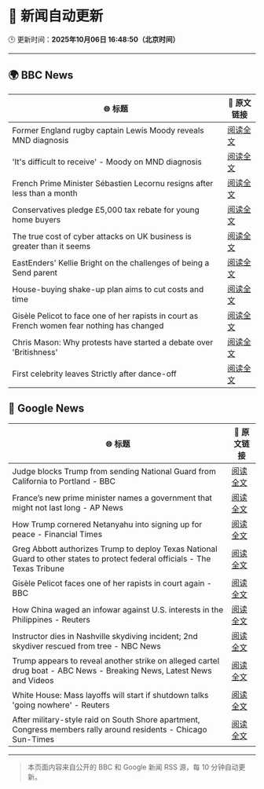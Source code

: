 # 🧠 新闻自动更新

🕒 更新时间：**2025年10月06日 16:48:50（北京时间）**

---

## 🌍 BBC News

| 🌐 标题 | 🔗 原文链接 |
|--------|-------------|
| Former England rugby captain Lewis Moody reveals MND diagnosis | [阅读全文](https://www.bbc.com/sport/rugby-union/articles/cz7rddrrlqno?at_medium=RSS&at_campaign=rss) |
| 'It's difficult to receive' - Moody on MND diagnosis | [阅读全文](https://www.bbc.com/sport/rugby-union/videos/c3w50126393o?at_medium=RSS&at_campaign=rss) |
| French Prime Minister Sébastien Lecornu resigns after less than a month | [阅读全文](https://www.bbc.com/news/articles/cewn9k0w9rxo?at_medium=RSS&at_campaign=rss) |
| Conservatives pledge £5,000 tax rebate for young home buyers | [阅读全文](https://www.bbc.com/news/articles/c4gzv9j78dyo?at_medium=RSS&at_campaign=rss) |
| The true cost of cyber attacks on UK business is greater than it seems | [阅读全文](https://www.bbc.com/news/articles/c5ye8zj5l4jo?at_medium=RSS&at_campaign=rss) |
| EastEnders' Kellie Bright on the challenges of being a Send parent | [阅读全文](https://www.bbc.com/news/articles/c0jqy8pn275o?at_medium=RSS&at_campaign=rss) |
| House-buying shake-up plan aims to cut costs and time | [阅读全文](https://www.bbc.com/news/articles/cy0v7zwp0dlo?at_medium=RSS&at_campaign=rss) |
| Gisèle Pelicot to face one of her rapists in court as French women fear nothing has changed | [阅读全文](https://www.bbc.com/news/articles/cdx2d9lynk1o?at_medium=RSS&at_campaign=rss) |
| Chris Mason: Why protests have started a debate over 'Britishness' | [阅读全文](https://www.bbc.com/news/articles/c7840dv7n4po?at_medium=RSS&at_campaign=rss) |
| First celebrity leaves Strictly after dance-off | [阅读全文](https://www.bbc.com/news/articles/c20zeyynnrgo?at_medium=RSS&at_campaign=rss) |

## 📰 Google News

| 🌐 标题 | 🔗 原文链接 |
|--------|-------------|
| Judge blocks Trump from sending National Guard from California to Portland - BBC | [阅读全文](https://news.google.com/rss/articles/CBMiWkFVX3lxTE5IelhDOEpVcDBkN05DdHNHRWlnSXM2Q0VYbEs1cm95UkxSWVZzOWM1ekx2REx3dDFxRDRLTE9tTktjUU55X0lhb2h1c0JZNHFMcWVjemZad0dQUdIBX0FVX3lxTE9KUS1DSmktaENiUkdYWV93ZzZnWkVvR19IX3pkN1RJMzNrR2JqckRkeWFXd1FqNXlUWHFCRnp3djdXVUk2WTkyZTdGRFVjbkstTFZUTmpXbFpVM21yWFp3?oc=5) |
| France’s new prime minister names a government that might not last long - AP News | [阅读全文](https://news.google.com/rss/articles/CBMiuAFBVV95cUxOWndxZXRDMmpsX2FNOFotQldyMWU3WWVoQnFPTElDem5jVDVXVVdTdXJ5Tm9aa0dERUhZVkd1dkQxalpkc1pENnhlNS05U0VlVE1oanJTdEdQQm9OUzRhd3luSUxqS0JjTFN3S0t5cEg1UW15NXkwSGVrU1pUWVhUMC1hLTc1MlVKaWE4T05MVHNfTHItaXdjbDdXUHB4NnNXX0NBOTluTzdMN1RPZ0psS1hkMGpuZmRM?oc=5) |
| How Trump cornered Netanyahu into signing up for peace - Financial Times | [阅读全文](https://news.google.com/rss/articles/CBMicEFVX3lxTE5EaFpFLTdkSkw4aUk1MS1rUHBrQzg4U2I5RTRFOS12eXpOM3dvMllCSWtSV19BUi1mcHN4SHEzMFF5T0Jrb2JZb0g4aTQ5aTNNSUxRVkY2VVJ0Y0FSWDltWnVYZEpGV0ZRdnh1SVFnOGw?oc=5) |
| Greg Abbott authorizes Trump to deploy Texas National Guard to other states to protect federal officials - The Texas Tribune | [阅读全文](https://news.google.com/rss/articles/CBMihgFBVV95cUxQWGNTMmhWUFA4MUljSndycUxfVXRRdDhJUkx3X1puOGpwQWhhTS1QYnVLZzFMaW9VS2ZRSkZrbWdDbU82LUJ2RVdnaXhEVDI2dWJuMVJoekM4MGN5N05Sd2UzNDVyMS1aSGtPWXV1RDRFNUJDR0xlMHRLeW5uamtMNkFzM1hYQQ?oc=5) |
| Gisèle Pelicot faces one of her rapists in court again - BBC | [阅读全文](https://news.google.com/rss/articles/CBMiWkFVX3lxTE9aaHBwZEhHRC1GamgxLTI5aGc3N2ZwelpzUU9tVkhublZHS3M0S0EtN2xLMGxySUpyMENwS3FwSnQ4V3FVNndPYUpjTmNmWndfd19RbGliVXlCUdIBX0FVX3lxTFBzWmxqa1VXcUU4Q0N4Y19odTNrWThpWUktcXkyUXo2TlRsOVAzRVBBeWNSbjFPOE8tNHRsQnBHSHFNVjZjVHZoWEZqM0d6Wk53bVN3cTdCRTNmaEY1aExB?oc=5) |
| How China waged an infowar against U.S. interests in the Philippines - Reuters | [阅读全文](https://news.google.com/rss/articles/CBMitAFBVV95cUxOZUZ5M1NTSXNpamgtUFZuaklobk5vcEplaHMta3F5SWVqc2F4ZmZBV1RFNWdVZ1dVQlV1ZzZfNWt5T0drYjlUSUVqaTNVdGoxcDRKNDNJZjNGN2kxYUV3dUNBSlZkUVg2ZGFIU1BMWXlMbkw5OEZ2SHVJeFh4ZGZ4cUxLdU5NQXFzOUlxdUU3N3ZHRDV5YnhQUHphV0Q2MmkwaTB4N0d4clkwR0VUR0xHc19scTQ?oc=5) |
| Instructor dies in Nashville skydiving incident; 2nd skydiver rescued from tree - NBC News | [阅读全文](https://news.google.com/rss/articles/CBMiugFBVV95cUxQaXlWWFVIM2ZhM1VoSm9nQlJRVFVUYWVNRGEtOEpUeUZaMFhwWEMyN21hZHZWWUFtcXByWWVFMFVfQ0Q0MGtlTzR3OVdzZFhNR09adEo2d0lYSUUybi1nLThER3MtT3pDdmExblNvdm5YazJVMThtSktZdDRrX3lvS2pmSk5XVzRETHFOWlMxUWpsc0ZIS05YVmtva2pHWmlLVk4xTjVzMjRXZE1fNVk3ZnJPdmZtWXRzUEHSAVZBVV95cUxOWG45WW1RcGVpYlcxaTN5SmVmbVpYeU90Yi1TX0ZNVkV0MkIwbHhTWlhXMkFLQXp6VXlteTB5X3JDU3pmczR2eWwzbTZZUGdzUGw3aWF3Zw?oc=5) |
| Trump appears to reveal another strike on alleged cartel drug boat - ABC News - Breaking News, Latest News and Videos | [阅读全文](https://news.google.com/rss/articles/CBMipgFBVV95cUxNY2pYbXhHdXBOYndCcnAzbVlxUDR2OU1xOGkxSExYWHJMcVJyXzZYMmRjaHdpRW5lbUZSaUpRQ29MMWNoS0JtVEkwTFpLdklidEd0S0tOM2xHLWFrcTdDUGdxYnZUanRvc2JxcDRxVEtyLVJFbFd5Mjg4Zmo3SDlJZzg0UzRZMzFNaG9oT3JvdW82RWIwVy10Nnk5NGt6ME1NZS1zSHpR0gGrAUFVX3lxTE83VGVwNF9sRktLNVM0dDlHMTdYOEVwWEo3VDF0U1RDbWJlZzIyNE5sSTJHRXhnUHVOTUZjZlVCOVpYQXBaYXRuem5BeGpSMU12dXhHamJacWN1TzVtNk0xOXlyZXRxSTZtR2NuUlBGd2Z4b1o3MUZkRGlQbmsycWszTHVYM3pfQ3h3T0dOZEJna1l3cVhwdVFsWl9BUHJMNXBqeUYyclFBRHZpTQ?oc=5) |
| White House: Mass layoffs will start if shutdown talks 'going nowhere' - Reuters | [阅读全文](https://news.google.com/rss/articles/CBMiwAFBVV95cUxOdVdrTlJRT0ZjVk42NEtlTWdVSmk0WV9JMnFKbVBEMTdvRkV0bnE3SHhNZUtOb1Z5Tl9qcFFzOUpVVUFKQk0wMEhMUDRhM2I2U0owaXBWMVdYNTBobFkySWloT2o2akc4dnNoWk1BZmJ1QlFuNENMamd2MW5CM3lfaDhWbndfRGJwenZjZnFSZGJqdG9XeVNOamdIMXk5UUxvMV80VEg1QWZERHNtYkZQcl9hRjZhdFZzdW9UWHRxdDY?oc=5) |
| After military-style raid on South Shore apartment, Congress members rally around residents - Chicago Sun-Times | [阅读全文](https://news.google.com/rss/articles/CBMiqAFBVV95cUxOTUdiUnVfb1gtcUNlc0VYVHVuOWtYZjMwdjdfYkw1NzJxS3YwZ1hSMTFFUnBUUlUteVRrbkk2R0xmSjMtWkZJa0x5S1Q1a2RQM1RudXA4eFkydXlkX3hPZzlnc2xoQS1QR2c0ZE9ZZHcybnRJcG9jNlpjMHJna2hmTHF5U19qaklUTGxqQUd0RUZSQldwdGV0UTRXbW4wNFgxc2huOVM0U2g?oc=5) |

---
> 本页面内容来自公开的 BBC 和 Google 新闻 RSS 源，每 10 分钟自动更新。